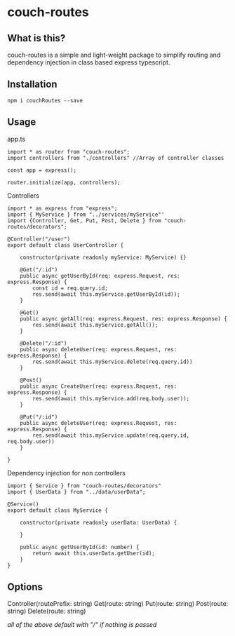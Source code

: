# couch-routes
## What is this?

couch-routes is a simple and light-weight package to simplify routing and dependency injection in class based express typescript.

## Installation

`npm i couchRoutes --save`

## Usage

app.ts
```
import * as router from "couch-routes";
import controllers from "./controllers" //Array of controller classes

const app = express();

router.initialize(app, controllers);
```

Controllers
```
import * as express from "express";
import { MyService } from "../services/myService"'
import {Controller, Get, Put, Post, Delete } from "couch-routes/decorators";

@Controller("/user")
export default class UserController {

    constructor(private readonly myService: MyService) {}

    @Get("/:id")
    public async getUserById(req: express.Request, res: express.Response) {
        const id = req.query.id;
        res.send(await this.myService.getUserById(id));
    }

    @Get()
    public async getAll(req: express.Request, res: express.Response) {
        res.send(await this.myService.getAll());
    }

    @Delete("/:id")
    public async deleteUser(req: express.Request, res: express.Response) {
        res.send(await this.myService.delete(req.query.id))
    }

    @Post()
    public async CreateUser(req: express.Request, res: express.Response) {
        res.send(await this.myService.add(req.body.user));
    }

    @Put("/:id")
    public async deleteUser(req: express.Request, res: express.Response) {
        res.send(await this.myService.update(req.query.id, req.body.user))
    }

}
```

Dependency injection for non controllers
```
import { Service } from "couch-routes/decorators"
import { UserData } from "../data/userData";

@Service()
export default class MyService {

    constructor(private readonly userData: UserData) {

    }

    public async getUserById(id: number) {
        return await this.userData.getUser(id);
    }
}
```

## Options

Controller(routePrefix: string)
Get(route: string)
Put(route: string)
Post(route: string)
Delete(route: string)

*all of the above default with "/" if nothing is passed*